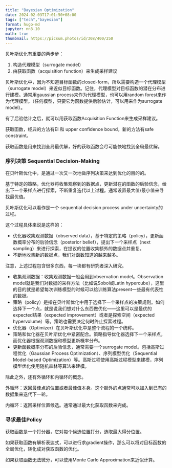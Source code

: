 ```yaml
---
title: "Bayesian Optimization"
date: 2024-02-03T17:01:50+08:00  
tags: ["tech","bayesian"]
format: hugo-md
jupyter: nn3.10
math: true
thumbnail: https://picsum.photos/id/308/400/250
---
```



贝叶斯优化有重要的两步步：

1. 构造代理模型（surrogate model）
2. 由获取函数（acquisition function）来生成采样建议

贝叶斯优化中，因为不知道目标函数的closed-form，所以需要构造一个代理模型（surrogate model）来近似目标函数。记住，代理模型对目标函数的潜在分布进行建模。通常用gaussian process来作为代理模型，也可以用random forest来作为代理模型。（任何模型，只要它为函数提供后验估计，可以用来作为surrogate model）。

有了后验估计之后，就可以用获取函数Acquisition Function来生成采样建议。

获取函数，经典的方法有EI 和 upper confidence bound，新的方法有safe constraint。

获取函数是用来找到全局最优解，好的获取函数会尽可能快地找到全局最优解。

### 序列决策 Sequential Decision-Making

在贝叶斯优化中，是通过一次又一次地做序列决策来达到优化的目的的。

基于特定的策略，优化器将收集观察到的数据点，更新潜在的函数的后验信念，给出下一个采样点进行探索，不断重复迭代以上过程。通常设置最大值/最小值来寻找最优值。

贝叶斯优化可以看作是一个 sequential decision process under uncertainty的过程。

这个过程具体来说是这样的：

- 优化器收集观测数据（observed data），基于特定的策略（policy），更新函数概率分布的后验信念（posterior belief），提出下一个采样点（next sampling）来进行探索，在提议的位置收集额外的数据点并重复。
- 不断地收集新的数据点，我们对函数知道的越来越多。

注意，上述过程包含很多东西，每一块都有研究者深入研究。

- 收集观测数据：收集观测数据一般会用到observation model。Observation model就是我们对数据的采样方法（比如说Sobol或Latin hypercube），这里的目的就是希望每次训练模型的时候可以给训练算法present一些最有代表性的数据。
- 策略（policy）是指在贝叶斯优化中用于选择下一个采样点的决策规则。如何选择下一个点，就是说我们想对什么东西做优化——这里可以是最优的expected结果（expected improvement）或者是探索空间（expected hypervolume）等。策略也需要决定何时终止探索过程。
- 优化器（Optimizer）在贝叶斯优化中是整个流程的一个统称。
- 策略和优化器在贝叶斯优化中紧密配合。策略指导优化器选择下一个采样点，而优化器根据观测数据和模型更新概率分布。
- 更新函数概率分布的后验信念，通常需要一个surrogate model。包括高斯过程优化（Gaussian Process Optimization）、序列模型优化（Sequential Model-based Optimization）等。高斯过程使用高斯过程模型来建模，序列模型优化使用随机森林等算法来建模。

除此之外，还有外循环和内循环的概念。

外循环：返回最佳点的位置或者最佳值本身。这个额外的点通常可以加入到已有的数据集来迭代下一轮。

内循环：返回采样位置候选。通常通过最大化获取函数来完成。

### 寻求最佳Policy

获取函数是一个打分器，它对每个候选位置打分，选取最大得分位置。

如果获取函数有解析表达式，可以进行求gradient操作，那么可以将对目标函数的全局优化，转化成对获取函数的优化。

如果获取函数无法微分，可以使用Monte Carlo Approximation来近似计算。